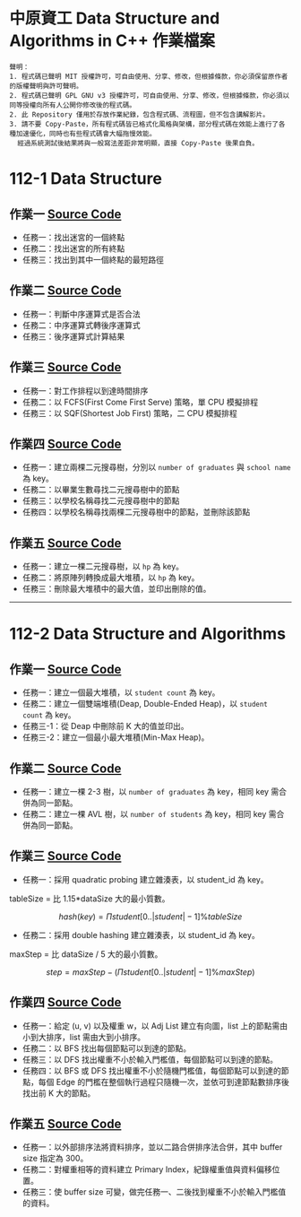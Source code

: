 # 中原資工 Data Structure and Algorithms in C++ 作業檔案

```
聲明：
1. 程式碼已聲明 MIT 授權許可，可自由使用、分享、修改，但根據條款，你必須保留原作者的版權聲明與許可聲明。
2. 程式碼已聲明 GPL GNU v3 授權許可，可自由使用、分享、修改，但根據條款，你必須以同等授權向所有人公開你修改後的程式碼。
2. 此 Repository 僅用於存放作業紀錄，包含程式碼、流程圖，但不包含講解影片。
3. 請不要 Copy-Paste，所有程式碼皆已格式化風格與架構，部分程式碼在效能上進行了各種加速優化，同時也有些程式碼會大幅拖慢效能。
  經過系統測試後結果將與一般寫法差距非常明顯，直接 Copy-Paste 後果自負。
```

# 112-1 Data Structure

## 作業一 [Source Code](./DS1ex1_11127137/DS1ex1_11127137.cpp)
* 任務一：找出迷宮的一個終點
* 任務二：找出迷宮的所有終點
* 任務三：找出到其中一個終點的最短路徑

## 作業二 [Source Code](./DS1ex2_11127137/DS1ex2_11127137.cpp)
* 任務一：判斷中序運算式是否合法
* 任務二：中序運算式轉後序運算式
* 任務三：後序運算式計算結果

## 作業三 [Source Code](./DS1ex3_19_11127137_11127152/DS1ex3_19_11127137_11127152.cpp)
* 任務一：對工作排程以到達時間排序
* 任務二：以 FCFS(First Come First Serve) 策略，單 CPU 模擬排程
* 任務三：以 SQF(Shortest Job First) 策略，二 CPU 模擬排程

## 作業四 [Source Code](./DS1ex4_19_11127137_11127152/DS1ex4_19_11127137_11127152.cpp)
* 任務一：建立兩棵二元搜尋樹，分別以 `number of graduates` 與 `school name` 為 key。
* 任務二：以畢業生數尋找二元搜尋樹中的節點
* 任務三：以學校名稱尋找二元搜尋樹中的節點
* 任務四：以學校名稱尋找兩棵二元搜尋樹中的節點，並刪除該節點

## 作業五 [Source Code](./DS1ex5_19_11127137_11127152/DS1ex5_19_11127137_11127152.cpp)
* 任務一：建立一棵二元搜尋樹，以 `hp` 為 key。
* 任務二：將原陣列轉換成最大堆積，以 `hp` 為 key。
* 任務三：刪除最大堆積中的最大值，並印出刪除的值。

---

# 112-2 Data Structure and Algorithms

## 作業一 [Source Code](./DS2ex1_11127137/DS2ex1_11127137Quiz.cpp)
* 任務一：建立一個最大堆積，以 `student count` 為 key。
* 任務二：建立一個雙端堆積(Deap, Double-Ended Heap)，以 `student count` 為 key。
* 任務三-1：從 Deap 中刪除前 K 大的值並印出。
* 任務三-2：建立一個最小最大堆積(Min-Max Heap)。

## 作業二 [Source Code](./DS2ex2_17_11127137_11127150/DS2ex2_17_11127137_11127150%20Quiz.cpp)
* 任務一：建立一棵 2-3 樹，以 `number of graduates` 為 key，相同 key 需合併為同一節點。
* 任務二：建立一棵 AVL 樹，以 `number of students` 為 key，相同 key 需合併為同一節點。

## 作業三 [Source Code](./DS2ex3_17_11127137_11127150/DS2ex3_17_11127137_11127150Quiz.cpp)
* 任務一：採用 quadratic probing 建立雜湊表，以 student_id 為 key。

tableSize = 比 1.15\*dataSize 大的最小質數。

$$ hash(key) = \Pi student[0..|student|-1] \% tableSize $$

* 任務二：採用 double hashing 建立雜湊表，以 student_id 為 key。

maxStep = 比 dataSize / 5 大的最小質數。

$$ step = maxStep - ( \Pi student[0..|student|-1] \% maxStep) $$

## 作業四 [Source Code](./DS2ex4_17_11127137_11127150/DS2ex4_17_11127137_11127150Quiz.cpp)
* 任務一：給定 (u, v) 以及權重 w，以 Adj List 建立有向圖，list 上的節點需由小到大排序，list 需由大到小排序。
* 任務二：以 BFS 找出每個節點可以到達的節點。
* 任務三：以 DFS 找出權重不小於輸入門檻值，每個節點可以到達的節點。
* 任務四：以 BFS 或 DFS 找出權重不小於隨機門檻值，每個節點可以到達的節點，每個 Edge 的門檻在整個執行過程只隨機一次，並依可到達節點數排序後找出前 K 大的節點。

## 作業五 [Source Code](./DS2ex5_17_11127137_11127150/DS2ex5_17_11127137_11127150Quiz.cpp)
* 任務一：以外部排序法將資料排序，並以二路合併排序法合併，其中 buffer size 指定為 300。
* 任務二：對權重相等的資料建立 Primary Index，紀錄權重值與資料偏移位置。
* 任務三：使 buffer size 可變，做完任務一、二後找到權重不小於輸入門檻值的資料。
